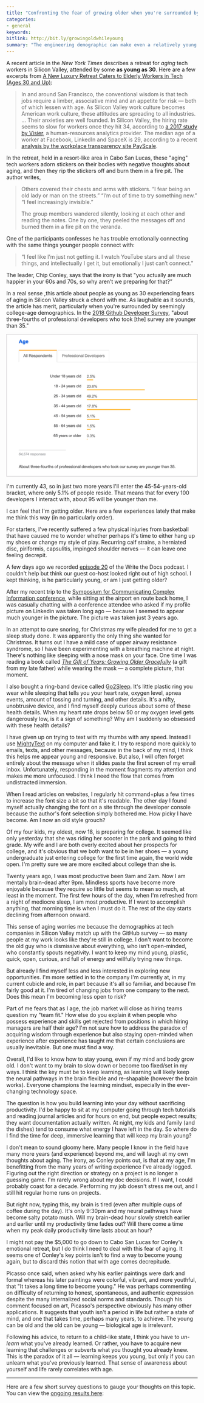 ```yaml
---
title: "Confronting the fear of growing older when you're surrounded by young programmers"
categories:
- general
keywords:
bitlink: http://bit.ly/growingoldwhileyoung
summary: "The engineering demographic can make even a relatively young person seem old. This sense of growing old is causing panic in many tech workers in Silicon Valley. One solution might be to change your mindset about what it means to be young, and to learn to unlearn what you have already internalized unconsciously."
---
```


A recent article in the *New York Times* describes a retreat for <i>aging</i> tech workers in Silicon Valley, attended by some **as young as 30**. Here are a few excerpts from [A New Luxury Retreat Caters to Elderly Workers in Tech (Ages 30 and Up)](https://www.nytimes.com/2019/03/04/technology/modern-elder-resort-silicon-valley-ageism.html):

> In and around San Francisco, the conventional wisdom is that tech jobs require a limber, associative mind and an appetite for risk &mdash; both of which lessen with age. As Silicon Valley work culture becomes American work culture, these attitudes are spreading to all industries.
> ...
> Their anxieties are well founded. In Silicon Valley, the hiring rate seems to slow for workers once they hit 34, according to [a 2017 study by Visier](https://www.visier.com/wp-content/uploads/2017/09/Visier-Insights-AgeismInTech-Sept2017.pdf), a human-resources analytics provider. The median age of a worker at Facebook, LinkedIn and SpaceX is 29, according to a recent [analysis by the workplace transparency site PayScale](https://www.payscale.com/data-packages/top-tech-companies-compared).

In the retreat, held in a resort-like area in Cabo San Lucas, these "aging" tech workers adorn stickers on their bodies with negative thoughts about aging, and then they rip the stickers off and burn them in a fire pit. The author writes,

> Others covered their chests and arms with stickers. “I fear being an old lady or man on the streets.” “I’m out of time to try something new.” “I feel increasingly invisible.”
>
> The group members wandered silently, looking at each other and reading the notes. One by one, they peeled the messages off and burned them in a fire pit on the veranda.

One of the participants confesses he has trouble emotionally connecting with the same things younger people connect with:

> “I feel like I’m just not getting it. I watch YouTube stars and all these things, and intellectually I get it, but emotionally I just can’t connect.”

The leader, Chip Conley, says that the irony is that "you actually are much happier in your 60s and 70s, so why aren’t we preparing for that?”

In a real sense ,this article about people as young as 30 experiencing fears of aging in Silicon Valley struck a chord with me. As laughable as it sounds, the article has merit, particularly when you're surrounded by seemingly college-age demographics. In the [2018 Github Developer Survey](https://insights.stackoverflow.com/survey/2018/), "about three-fourths of professional developers who took [the] survey are younger than 35."

<a href="https://insights.stackoverflow.com/survey/2018/#developer-profile-age"><img src="/images/github_age_survey.png" /></a>

I'm currently 43, so in just two more years I'll enter the 45-54-years-old bracket, where only 5.1% of people reside. That means that for every 100 developers I interact with, about 95 will be younger than me.

I can feel that I'm getting older. Here are a few experiences lately that make me think this way (in no particularly order).

For starters, I've recently suffered a few physical injuries from basketball that have caused me to wonder whether perhaps it's time to either hang up my shoes or change my style of play. Recurring calf strains, a herniated disc, piriformis, capsulitis, impinged shoulder nerves &mdash; it can leave one feeling decrepit.

A few days ago we recorded [episode 20](https://podcast.writethedocs.org/2019/03/02/episode-20-standards-for-docs-and-working-with-marketing/) of the Write the Docs podcast. I couldn't help but think our guest co-host looked right out of high school. I kept thinking, is he particularly young, or am I just getting older?

After my recent trip to the [Symposium for Communicating Complex Information conference](https://idratherbewriting.com/2019/02/24/slides-for-trends-preso-symposium-for-communicating-complex-info/), while sitting at the airport en route back home, I was casually chatting with a conference attendee who asked if my profile picture on Linkedin was taken long ago &mdash; because I seemed to appear much younger in the picture. The picture was taken just 3 years ago.

In an attempt to cure snoring, for Christmas my wife pleaded for me to get a sleep study done. It was apparently the only thing she wanted for Christmas. It turns out I have a mild case of upper airway resistance syndrome, so I have been experimenting with a breathing machine at night. There's nothing like sleeping with a nose mask on your face. One time I was reading a book called [*The Gift of Years: Growing Older Gracefully*](https://www.amazon.com/Gift-Years-Growing-Older-Gracefully/dp/1933346337) (a gift from my late father) while wearing the mask &mdash; a complete picture, that moment.

I also bought a ring-band device called [Go2Sleep](https://www.sleepon.us/). It's little plastic ring you wear while sleeping that tells you your heart rate, oxygen level, apnea events, amount of tossing and turning, and other details. It's a nifty, unobtrusive device, and I find myself deeply curious about some of these health details. When my heart rate drops below 50 or my oxygen level gets dangerously low, is it a sign of something? Why am I suddenly so obsessed with these health details?

I have given up on trying to text with my thumbs with any speed. Instead I use [MightyText](https://mightytext.net/) on my computer and fake it. I try to respond more quickly to emails, texts, and other messages, because in the back of my mind, I think this helps me appear young and responsive. But also, I will often forget entirely about the message when it slides paste the first screen of my email inbox. Unfortunately, responding in the moment fragments my attention and makes me more unfocused. I think I need the flow that comes from undistracted immersion.

When I read articles on websites, I regularly hit command+plus a few times to increase the font size a bit so that it's readable. The other day I found myself actually changing the font on a site through the developer console because the author's font selection simply bothered me. How picky I have become. Am I now an old style grouch?

Of my four kids, my oldest, now 18, is preparing for college. It seemed like only yesterday that she was riding her scooter in the park and going to third grade. My wife and I are both overly excited about her prospects for college, and it's obvious that we both want to be in her shoes &mdash; a young undergraduate just entering college for the first time again, the world wide open. I'm pretty sure we are more excited about college than she is.

Twenty years ago, I was most productive been 9am and 2am. Now I am mentally brain-dead after 9pm. Mindless sports have become more enjoyable because they require so little but seems to mean so much, at least in the moment. The first few hours of the day, when I'm refreshed from a night of mediocre sleep, I am most productive. If I want to accomplish anything, that morning time is when I must do it. The rest of the day starts declining from afternoon onward.

This sense of aging worries me because the demographics at tech companies in Silicon Valley match up with the GitHub survey &mdash; so many people at my work looks like they're still in college. I don't want to become the old guy who is dismissive about everything, who isn't open-minded, who constantly spouts negativity. I want to keep my mind young, plastic, quick, open, curious, and full of energy and willfully trying new things.

But already I find myself less and less interested in exploring new opportunities. I'm more settled in to the company I'm currently at, in my current cubicle and role, in part because it's all so familiar, and because I'm fairly good at it. I'm tired of changing jobs from one company to the next. Does this mean I'm becoming less open to risk?

Part of me fears that as I age, the job market will close as hiring teams question my "team fit." How else do you explain it when people who possess experience and skills get rejected from positions in which hiring managers are half their age? I'm not sure how to address the paradox of acquiring wisdom through experience but also staying open-minded when experience after experience has taught me that certain conclusions are usually inevitable. But one must find a way.

Overall, I'd like to know how to stay young, even if my mind and body grow old. I don't want to my brain to slow down or become too fixed/set in my ways. I think the key must be to keep learning, as learning will likely keep the neural pathways in the brain flexible and re-shapable (however the brain works). Everyone champions the learning mindset, especially in the ever-changing technology space.

The question is how you build learning into your day without sacrificing productivity. I'd be happy to sit at my computer going through tech tutorials and reading journal articles and for hours on end, but people expect results; they want documentation actually written. At night, my kids and family (and the dishes) tend to consume what energy I have left in the day. So where do I find the time for deep, immersive learning that will keep my brain young?

I don't mean to sound gloomy here. Many people I know in the field have many more years (and experience) beyond me, and will laugh at my own thoughts about aging. The irony, as Conley points out, is that at my age, I'm benefitting from the many years of writing experience I've already logged. Figuring out the right direction or strategy on a project is no longer a guessing game. I'm rarely wrong about my doc decisions. If I want, I could probably coast for a decade. Performing my job doesn't stress me out, and I still hit regular home runs on projects.

But right now, typing this, my brain is tired (even after multiple cups of coffee during the day). It's only 9:30pm and my neural pathways have become salty potato mush. Will my brain-dead hour slowly stretch earlier and earlier until my productivity time fades out? Will there come a time when my peak daily productivity time lasts about an hour?

I might not pay the $5,000 to go down to Cabo San Lucas for Conley's emotional retreat, but I do think I need to deal with this fear of aging. It seems one of Conley's key points isn't to find a way to become young again, but to discard this notion that with age comes decrepitude.

Picasso once said, when asked why his earlier paintings were dark and formal whereas his later paintings were colorful, vibrant, and more youthful, that "It takes a long time to become young." He was perhaps commenting on difficulty of returning to honest, spontaneous, and authentic expression despite the many internalized social norms and standards. Though his comment focused on art, Picasso's perspective obviously has many other applications. It suggests that youth isn't a period in life but rather a state of mind, and one that takes time, perhaps many years, to achieve. The young can be old and the old can be young &mdash; biological age is irrelevant.

Following his advice, to return to a child-like state, I think you have to *un-learn* what you've already learned. Or rather, you have to acquire new learning that challenges or subverts what you thought you already knew. This is the paradox of it all &mdash; learning keeps you young, but only if you can unlearn what you've previously learned. That sense of awareness about yourself and life rarely correlates with age.

<hr/>

Here are a few short survey questions to gauge your thoughts on this topic. You can view the [ongoing results here](https://www.questionpro.com/t/PFd5IZd2F8):

<script>
EMBED_PARAMS = {};
EMBED_PARAMS.surveyID =6553045;
EMBED_PARAMS.domain ="//www.questionpro.com";
EMBED_PARAMS.src ="//www.questionpro.com/a/TakeSurvey?tt=wCtuXSeXUNQ%3D";
EMBED_PARAMS.width ="100%";
EMBED_PARAMS.height = "800px";
EMBED_PARAMS.border = "hidden";
</script>
<div id="div_6553045"></div>
<script src="//www.questionpro.com/javascript/embedsurvey.js?version=1"></script>
